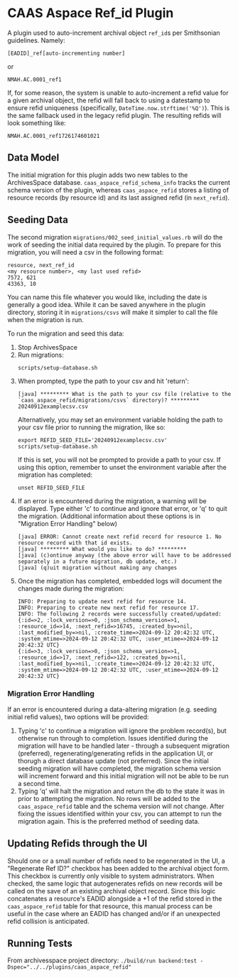 # CAAS Aspace Ref_id Plugin

A plugin used to auto-increment archival object `ref_id`s per Smithsonian guidelines.  Namely:

```
[EADID]_ref[auto-incrementing number]
```
or
```
NMAH.AC.0001_ref1
```

If, for some reason, the system is unable to auto-increment a refid value for a given archival object, the refid will fall back to using a datestamp to ensure refid uniqueness (specifically, `DateTime.now.strftime('%Q')`).  This is the same fallback used in the legacy refid plugin.  The resulting refids will look something like:
```
NMAH.AC.0001_ref1726174601021
```

## Data Model

The initial migration for this plugin adds two new tables to the ArchivesSpace database.  `caas_aspace_refid_schema_info` tracks the current schema version of the plugin, whereas `caas_aspace_refid` stores a listing of resource records (by resource id) and its last assigned refid (in `next_refid`).

## Seeding Data

The second migration `migrations/002_seed_initial_values.rb` will do the work of seeding the initial data required by the plugin.  To prepare for this migration, you will need a csv in the following format:

```
resource, next_ref_id
<my resource number>, <my last used refid>
7572, 621
43363, 10
```

You can name this file whatever you would like, including the date is generally a good idea.  While it can be saved anywhere in the plugin directory, storing it in `migrations/csvs` will make it simpler to call the file when the migration is run.

To run the migration and seed this data:

1. Stop ArchivesSpace
2. Run migrations:
    ```
    scripts/setup-database.sh
    ```
3. When prompted, type the path to your csv and hit 'return':
    ```
    [java] ********* What is the path to your csv file (relative to the `caas_aspace_refid/migrations/csvs` directory)? *********
    20240912examplecsv.csv
    ```
    Alternatively, you may set an environment variable holding the path to your csv file prior to running the migration, like so:
    ```
    export REFID_SEED_FILE='20240912examplecsv.csv'
    scripts/setup-database.sh
    ```
    If this is set, you will not be prompted to provide a path to your csv.  If using this option, remember to unset the environment variable after the migration has completed:
    ```
    unset REFID_SEED_FILE
    ```
4. If an error is encountered during the migration, a warning will be displayed.  Type either 'c' to continue and ignore that error, or 'q' to quit the migration.  (Additional information about these options is in "Migration Error Handling" below)
    ```
    [java] ERROR: Cannot create next refid record for resource 1. No resource record with that id exists.
    [java] ********* What would you like to do? *********
    [java] (c)ontinue anyway (the above error will have to be addressed separately in a future migration, db update, etc.)
    [java] (q)uit migration without making any changes
    ```
5. Once the migration has completed, embedded logs will document the changes made during the migration:
    ```
    INFO: Preparing to update next refid for resource 14.
    INFO: Preparing to create new next refid for resource 17.
    INFO: The following 2 records were successfully created/updated:
    {:id=>2, :lock_version=>0, :json_schema_version=>1, :resource_id=>14, :next_refid=>16745, :created_by=>nil, :last_modified_by=>nil, :create_time=>2024-09-12 20:42:32 UTC, :system_mtime=>2024-09-12 20:42:32 UTC, :user_mtime=>2024-09-12 20:42:32 UTC}
    {:id=>3, :lock_version=>0, :json_schema_version=>1, :resource_id=>17, :next_refid=>122, :created_by=>nil, :last_modified_by=>nil, :create_time=>2024-09-12 20:42:32 UTC, :system_mtime=>2024-09-12 20:42:32 UTC, :user_mtime=>2024-09-12 20:42:32 UTC} 
    ```

### Migration Error Handling

If an error is encountered during a data-altering migration (e.g. seeding initial refid values), two options will be provided:

1. Typing 'c' to continue a migration will ignore the problem record(s), but otherwise run through to completion.  Issues identified during the migration will have to be handled later - through a subsequent migration (preferred), regenerating/generating refids in the application UI, or thorugh a direct database update (not preferred).  Since the initial seeding migration will have completed, the migration schema version will increment forward and this initial migration will not be able to be run a second time.
2. Typing 'q' will halt the migration and return the db to the state it was in prior to attempting the migration.  No rows will be added to the `caas_aspace_refid` table and the schema version will not change.  After fixing the issues identified within your csv, you can attempt to run the migration again.  This is the preferred method of seeding data.

## Updating Refids through the UI

Should one or a small number of refids need to be regenerated in the UI, a "Regenerate Ref ID?" checkbox has been added to the archival object form.  This checkbox is currently only visible to system administrators.  When checked, the same logic that autogenerates refids on new records will be called on the save of an existing archival object record.  Since this logic concatenates a resource's EADID alongside a +1 of the refid stored in the `caas_aspace_refid` table for that resource, this manual process can be useful in the case where an EADID has changed and/or if an unexpected refid collision is anticipated.

## Running Tests

From archivesspace project directory:
`./build/run backend:test -Dspec="../../plugins/caas_aspace_refid"`
